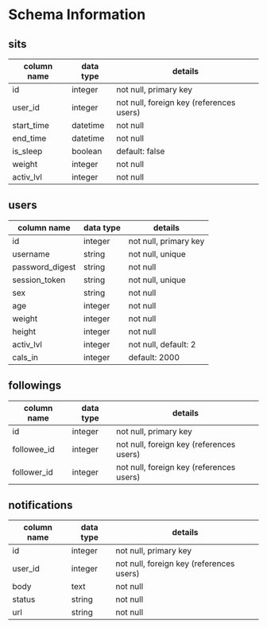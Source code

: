 # Schema Information

## sits
column name | data type | details
------------|-----------|-----------------------
id          | integer   | not null, primary key
user_id     | integer   | not null, foreign key (references users)
start_time  | datetime  | not null
end_time    | datetime  | not null
is_sleep    | boolean   | default: false
weight      | integer   | not null
activ_lvl   | integer   | not null


## users
column name     | data type | details
----------------|-----------|-----------------------
id              | integer   | not null, primary key
username        | string    | not null, unique
password_digest | string    | not null
session_token   | string    | not null, unique
sex             | string    | not null
age             | integer   | not null
weight          | integer   | not null
height          | integer   | not null
activ_lvl       | integer   | not null, default: 2
cals_in         | integer   | default: 2000

## followings
column name | data type | details
------------|-----------|-----------------------
id          | integer   | not null, primary key
followee_id | integer   | not null, foreign key (references users)
follower_id | integer   | not null, foreign key (references users)

## notifications
column name | data type | details
------------|-----------|-----------------------
id          | integer   | not null, primary key
user_id     | integer   | not null, foreign key (references users)
body        | text      | not null
status      | string    | not null
url         | string    | not null
